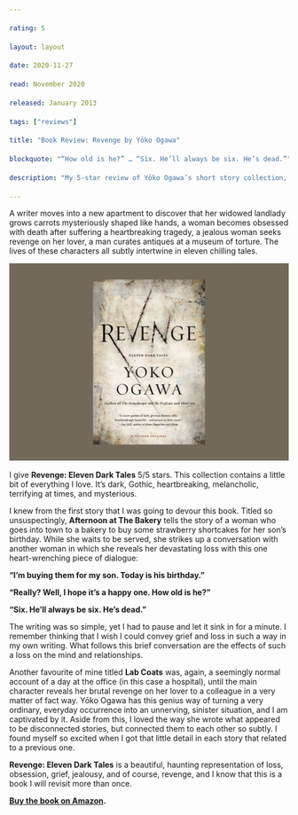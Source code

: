 ```yaml
---

rating: 5

layout: layout

date: 2020-11-27

read: November 2020

released: January 2013

tags: ["reviews"]

title: "Book Review: Revenge by Yōko Ogawa"

blockquote: "“How old is he?” … “Six. He’ll always be six. He’s dead.”"

description: "My 5-star review of Yōko Ogawa’s short story collection, “Revenge.”"

---
```


A writer moves into a new apartment to discover that her widowed landlady grows carrots mysteriously shaped like hands, a woman becomes obsessed with death after suffering a heartbreaking tragedy, a jealous woman seeks revenge on her lover, a man curates antiques at a museum of torture. The lives of these characters all subtly intertwine in eleven chilling tales.

![](/images/revenge.jpg)

I give **Revenge: Eleven Dark Tales** 5/5 stars. This collection contains a little bit of everything I love. It’s dark, Gothic, heartbreaking, melancholic, terrifying at times, and mysterious.

I knew from the first story that I was going to devour this book. Titled so unsuspectingly, **Afternoon at The Bakery** tells the story of a woman who goes into town to a bakery to buy some strawberry shortcakes for her son’s birthday. While she waits to be served, she strikes up a conversation with another woman in which she reveals her devastating loss with this one heart-wrenching piece of dialogue:

**“I’m buying them for my son. Today is his birthday.”**

**“Really? Well, I hope it’s a happy one. How old is he?”**

**“Six. He’ll always be six. He’s dead.”**

The writing was so simple, yet I had to pause and let it sink in for a minute. I remember thinking that I wish I could convey grief and loss in such a way in my own writing. What follows this brief conversation are the effects of such a loss on the mind and relationships.

Another favourite of mine titled **Lab Coats** was, again, a seemingly normal account of a day at the office (in this case a hospital), until the main character reveals her brutal revenge on her lover to a colleague in a very matter of fact way.
Yōko Ogawa has this genius way of turning a very ordinary, everyday occurrence into an unnerving, sinister situation, and I am captivated by it. Aside from this, I loved the way she wrote what appeared to be disconnected stories, but connected them to each other so subtly. I found myself so excited when I got that little detail in each story that related to a previous one.

**Revenge: Eleven Dark Tales** is a beautiful, haunting representation of loss, obsession, grief, jealousy, and of course, revenge, and I know that this is a book I will revisit more than once.

**[Buy the book on Amazon](https://www.amazon.com/Revenge-Eleven-Tales-Yoko-Ogawa/dp/0312674465/ref=sr_1_3?crid=K17RB008Z9Y8&dchild=1&keywords=yoko+ogawa&qid=1606738663&s=books&sprefix=yoko+oga%2Cstripbooks-intl-ship%2C464&sr=1-3).**